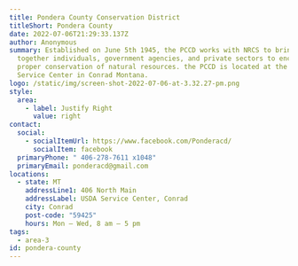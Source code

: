 ```yaml
---
title: Pondera County Conservation District
titleShort: Pondera County
date: 2022-07-06T21:29:33.137Z
author: Anonymous
summary: Established on June 5th 1945, the PCCD works with NRCS to bring
  together individuals, government agencies, and private sectors to encourage
  proper conservation of natural resources. the PCCD is located at the USDA
  Service Center in Conrad Montana.
logo: /static/img/screen-shot-2022-07-06-at-3.32.27-pm.png
style:
  area:
    - label: Justify Right
      value: right
contact:
  social:
    - socialItemUrl: https://www.facebook.com/Ponderacd/
      socialItem: facebook
  primaryPhone: " 406-278-7611 x1048"
  primaryEmail: ponderacd@gmail.com
locations:
  - state: MT
    addressLine1: 406 North Main
    addressLabel: USDA Service Center, Conrad
    city: Conrad
    post-code: "59425"
    hours: Mon – Wed, 8 am – 5 pm
tags:
  - area-3
id: pondera-county
---
```

